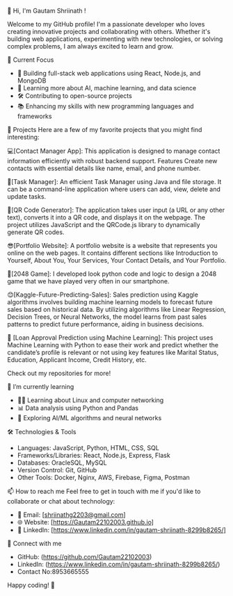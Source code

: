 👋 Hi, I'm Gautam Shriinath !

Welcome to my GitHub profile! I'm a passionate developer who loves creating innovative projects and collaborating with others. Whether it's building web applications,
experimenting with new technologies, or solving complex problems, I am always excited to learn and grow.

🔭 Current Focus
- 🚀 Building full-stack web applications using React, Node.js, and MongoDB
- 🌱 Learning more about AI, machine learning, and data science
- 🛠️ Contributing to open-source projects
- 📚 Enhancing my skills with new programming languages and frameworks

 🌟 Projects
Here are a few of my favorite projects that you might find interesting:

💻[Contact Manager App]: This application is designed to manage contact information efficiently with robust backend support. Features Create new contacts with essential details like name, email, and phone number.

📃[Task Manager]: An efficient Task Manager using Java and file storage. It can be a command-line application where users can add, view, delete and update tasks.

📲[QR Code Generator]: The application takes user input (a URL or any other text), converts it into a QR code, and displays it on the webpage. The project utilizes JavaScript and the QRCode.js library to dynamically generate QR codes.

😎[Portfolio Website]: A portfolio website is a website that represents you online on the web pages. It contains different sections like Introduction to Yourself, About You, Your Services, Your Contact Details, 
and Your Portfolio.

🎰[2048 Game]: I developed look python code and logic to design a 2048 game that we have played very often in our smartphone.

😊[Kaggle-Future-Predicting-Sales]: Sales prediction using Kaggle algorithms involves building machine learning models to forecast future sales based on historical data. By utilizing algorithms like Linear Regression, Decision Trees, or Neural Networks, the model learns from past sales patterns to predict future performance, aiding in business decisions.

💸	[Loan Approval Prediction using Machine Learning]: This project uses Machine Learning with Python to ease their work and predict whether the candidate’s profile is relevant or not using key features like Marital Status, Education, Applicant Income, Credit History, etc.


Check out my repositories for more!

 🌱 I’m currently learning
- 🧑‍💻 Learning about Linux and computer networking
- 📊 Data analysis using Python and Pandas
- 🤖 Exploring AI/ML algorithms and neural networks

🛠️ Technologies & Tools
- Languages: JavaScript, Python, HTML, CSS, SQL
- Frameworks/Libraries: React, Node.js, Express, Flask
- Databases: OracleSQL, MySQL
- Version Control: Git, GitHub
- Other Tools: Docker, Nginx, AWS, Firebase, Figma, Postman

📫 How to reach me
Feel free to get in touch with me if you'd like to collaborate or chat about technology:

- 📧 Email: [shriinathg2203@gmail.com]
- 🌐 Website: [https://Gautam22102003.github.io]
- 💼 LinkedIn: [https://www.linkedin.com/in/gautam-shriinath-8299b8265/]

🔗 Connect with me
- GitHub: (https://github.com/Gautam22102003)
- LinkedIn: (https://www.linkedin.com/in/gautam-shriinath-8299b8265/)
- Contact No:8953665555
  
Happy coding! 🚀
